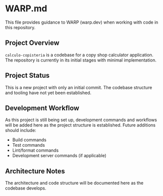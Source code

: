 # WARP.md

This file provides guidance to WARP (warp.dev) when working with code in this repository.

## Project Overview

`calculo-copisteria` is a codebase for a copy shop calculator application. The repository is currently in its initial stages with minimal implementation.

## Project Status

This is a new project with only an initial commit. The codebase structure and tooling have not yet been established.

## Development Workflow

As this project is still being set up, development commands and workflows will be added here as the project structure is established. Future additions should include:

- Build commands
- Test commands  
- Lint/format commands
- Development server commands (if applicable)

## Architecture Notes

The architecture and code structure will be documented here as the codebase develops.
